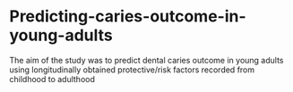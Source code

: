 # Predicting-caries-outcome-in-young-adults
The aim of the study was to predict dental caries outcome in young adults using longitudinally obtained protective/risk factors recorded from childhood to adulthood
